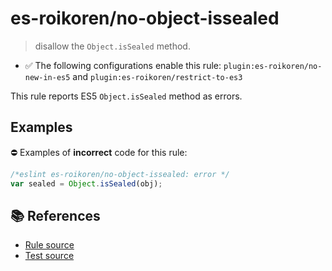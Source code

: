 # es-roikoren/no-object-issealed
> disallow the `Object.isSealed` method.

- ✅ The following configurations enable this rule: `plugin:es-roikoren/no-new-in-es5` and `plugin:es-roikoren/restrict-to-es3`

This rule reports ES5 `Object.isSealed` method as errors.

## Examples

⛔ Examples of **incorrect** code for this rule:

```js
/*eslint es-roikoren/no-object-issealed: error */
var sealed = Object.isSealed(obj);
```

## 📚 References

- [Rule source](https://github.com/roikoren755/eslint-plugin-es/blob/v2.0.6/src/rules/no-object-issealed.ts)
- [Test source](https://github.com/roikoren755/eslint-plugin-es/blob/v2.0.6/tests/src/rules/no-object-issealed.ts)

